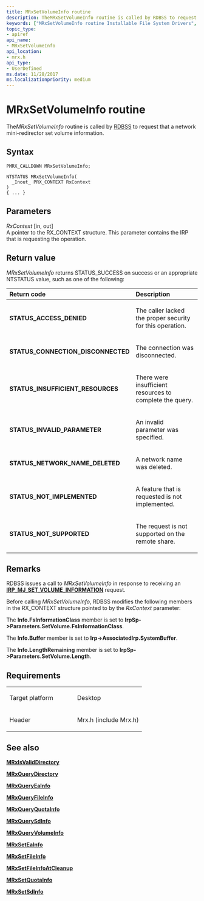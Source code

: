 ```yaml
---
title: MRxSetVolumeInfo routine
description: TheMRxSetVolumeInfo routine is called by RDBSS to request that a network mini-redirector set volume information.
keywords: ["MRxSetVolumeInfo routine Installable File System Drivers", "PMRX_CALLDOWN"]
topic_type:
- apiref
api_name:
- MRxSetVolumeInfo
api_location:
- mrx.h
api_type:
- UserDefined
ms.date: 11/28/2017
ms.localizationpriority: medium
---
```


# MRxSetVolumeInfo routine


The*MRxSetVolumeInfo* routine is called by [RDBSS](./the-rdbss-driver-and-library.md) to request that a network mini-redirector set volume information.

Syntax
------

```ManagedCPlusPlus
PMRX_CALLDOWN MRxSetVolumeInfo;

NTSTATUS MRxSetVolumeInfo(
  _Inout_ PRX_CONTEXT RxContext
)
{ ... }
```

Parameters
----------

*RxContext* \[in, out\]  
A pointer to the RX\_CONTEXT structure. This parameter contains the IRP that is requesting the operation.

Return value
------------

*MRxSetVolumeInfo* returns STATUS\_SUCCESS on success or an appropriate NTSTATUS value, such as one of the following:

<table>
<colgroup>
<col width="50%" />
<col width="50%" />
</colgroup>
<thead>
<tr class="header">
<th align="left">Return code</th>
<th align="left">Description</th>
</tr>
</thead>
<tbody>
<tr class="odd">
<td align="left"><strong>STATUS_ACCESS_DENIED</strong></td>
<td align="left"><p>The caller lacked the proper security for this operation.</p></td>
</tr>
<tr class="even">
<td align="left"><strong>STATUS_CONNECTION_DISCONNECTED</strong></td>
<td align="left"><p>The connection was disconnected.</p></td>
</tr>
<tr class="odd">
<td align="left"><strong>STATUS_INSUFFICIENT_RESOURCES</strong></td>
<td align="left"><p>There were insufficient resources to complete the query.</p></td>
</tr>
<tr class="even">
<td align="left"><strong>STATUS_INVALID_PARAMETER</strong></td>
<td align="left"><p>An invalid parameter was specified.</p></td>
</tr>
<tr class="odd">
<td align="left"><strong>STATUS_NETWORK_NAME_DELETED</strong></td>
<td align="left"><p>A network name was deleted.</p></td>
</tr>
<tr class="even">
<td align="left"><strong>STATUS_NOT_IMPLEMENTED</strong></td>
<td align="left"><p>A feature that is requested is not implemented.</p></td>
</tr>
<tr class="odd">
<td align="left"><strong>STATUS_NOT_SUPPORTED</strong></td>
<td align="left"><p>The request is not supported on the remote share.</p></td>
</tr>
</tbody>
</table>

 

Remarks
-------

RDBSS issues a call to *MRxSetVolumeInfo* in response to receiving an [**IRP\_MJ\_SET\_VOLUME\_INFORMATION**](irp-mj-set-volume-information.md) request.

Before calling *MRxSetVolumeInfo*, RDBSS modifies the following members in the RX\_CONTEXT structure pointed to by the *RxContext* parameter:

The **Info.FsInformationClass** member is set to **IrpSp-&gt;Parameters.SetVolume.FsInformationClass**.

The **Info.Buffer** member is set to **Irp-&gt;AssociatedIrp.SystemBuffer**.

The **Info.LengthRemaining** member is set to **IrpSp-&gt;Parameters.SetVolume.Length**.

Requirements
------------

<table>
<colgroup>
<col width="50%" />
<col width="50%" />
</colgroup>
<tbody>
<tr class="odd">
<td align="left"><p>Target platform</p></td>
<td align="left">Desktop</td>
</tr>
<tr class="even">
<td align="left"><p>Header</p></td>
<td align="left">Mrx.h (include Mrx.h)</td>
</tr>
</tbody>
</table>

## See also


[**MRxIsValidDirectory**](/windows-hardware/drivers/ddi/mrx/nc-mrx-pmrx_chkdir_calldown)

[**MRxQueryDirectory**](mrxquerydirectory.md)

[**MRxQueryEaInfo**](mrxqueryeainfo.md)

[**MRxQueryFileInfo**](mrxqueryfileinfo.md)

[**MRxQueryQuotaInfo**](mrxqueryquotainfo.md)

[**MRxQuerySdInfo**](mrxquerysdinfo.md)

[**MRxQueryVolumeInfo**](mrxqueryvolumeinfo.md)

[**MRxSetEaInfo**](mrxseteainfo.md)

[**MRxSetFileInfo**](mrxsetfileinfo.md)

[**MRxSetFileInfoAtCleanup**](mrxsetfileinfoatcleanup.md)

[**MRxSetQuotaInfo**](mrxsetquotainfo.md)

[**MRxSetSdInfo**](mrxsetsdinfo.md)

 

